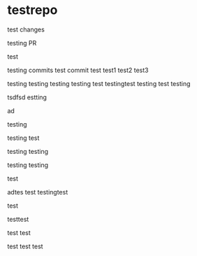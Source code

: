 # testrepo

test changes

testing PR

test


testing commits
test commit
test
test1
test2
test3

testing
testing
testing
testing
test
testingtest
testing
test
testing

tsdfsd
estting

ad

testing

testing
test

testing
testing

testing
testing

test

adtes
test
testingtest

test

testtest

test
test

test
test
test
